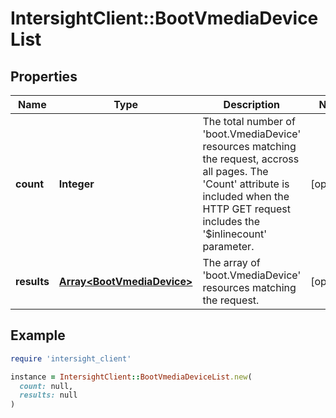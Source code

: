 # IntersightClient::BootVmediaDeviceList

## Properties

| Name | Type | Description | Notes |
| ---- | ---- | ----------- | ----- |
| **count** | **Integer** | The total number of &#39;boot.VmediaDevice&#39; resources matching the request, accross all pages. The &#39;Count&#39; attribute is included when the HTTP GET request includes the &#39;$inlinecount&#39; parameter. | [optional] |
| **results** | [**Array&lt;BootVmediaDevice&gt;**](BootVmediaDevice.md) | The array of &#39;boot.VmediaDevice&#39; resources matching the request. | [optional] |

## Example

```ruby
require 'intersight_client'

instance = IntersightClient::BootVmediaDeviceList.new(
  count: null,
  results: null
)
```


